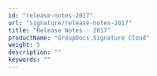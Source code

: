 ```yaml
---
id: "release-notes-2017"
url: "signature/release-notes-2017"
title: "Release Notes - 2017"
productName: "GroupDocs.Signature Cloud"
weight: 5
description: ""
keywords: ""
---
```


